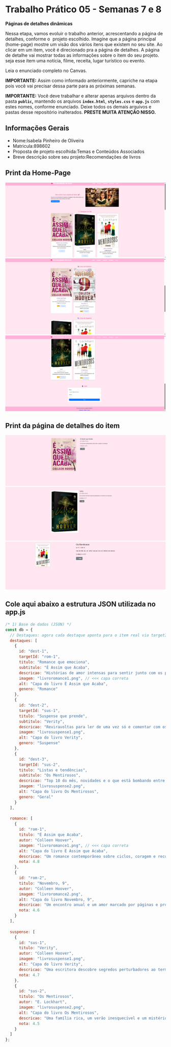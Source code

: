 # Trabalho Prático 05 - Semanas 7 e 8

**Páginas de detalhes dinâmicas**

Nessa etapa, vamos evoluir o trabalho anterior, acrescentando a página de detalhes, conforme o  projeto escolhido. Imagine que a página principal (home-page) mostre um visão dos vários itens que existem no seu site. Ao clicar em um item, você é direcionado pra a página de detalhes. A página de detalhe vai mostrar todas as informações sobre o item do seu projeto. seja esse item uma notícia, filme, receita, lugar turístico ou evento.

Leia o enunciado completo no Canvas. 

**IMPORTANTE:** Assim como informado anteriormente, capriche na etapa pois você vai precisar dessa parte para as próximas semanas. 

**IMPORTANTE:** Você deve trabalhar e alterar apenas arquivos dentro da pasta **`public`,** mantendo os arquivos **`index.html`**, **`styles.css`** e **`app.js`** com estes nomes, conforme enunciado. Deixe todos os demais arquivos e pastas desse repositório inalterados. **PRESTE MUITA ATENÇÃO NISSO.**

## Informações Gerais

- Nome:Isabela Pinheiro de Oliveira
- Matricula:898602
- Proposta de projeto escolhida:Temas e Conteúdos Associados
- Breve descrição sobre seu projeto:Recomendações de livros

## Print da Home-Page

![alt text](<Captura de tela 2025-10-05 232439.png>)
![alt text](<Captura de tela 2025-10-05 232501.png>)
![alt text](<Captura de tela 2025-10-05 232530.png>)

## Print da página de detalhes do item
![alt text](<Captura de tela 2025-10-05 232604-1.png>)
![alt text](<Captura de tela 2025-10-05 232628.png>)
![alt text](<Captura de tela 2025-10-05 232642.png>)
## Cole aqui abaixo a estrutura JSON utilizada no app.js

```javascript
/* 1) Base de dados (JSON) */
const db = {
  // Destaques: agora cada destaque aponta para o item real via targetId
  destaques: [
    {
      id: "dest-1",
      targetId: "rom-1",
      titulo: "Romance que emociona",
      subtitulo: "É Assim que Acaba",
      descricao: "Histórias de amor intensas para sentir junto com os personagens.",
      imagem: "livroromance1.png", // <<< capa correta
      alt: "Capa do livro É Assim que Acaba",
      genero: "Romance"
    },
    {
      id: "dest-2",
      targetId: "sus-1",
      titulo: "Suspense que prende",
      subtitulo: "Verity",
      descricao: "Reviravoltas para ler de uma vez só e comentar com os amigos.",
      imagem: "livrosuspense1.png",
      alt: "Capa do livro Verity",
      genero: "Suspense"
    },
    {
      id: "dest-3",
      targetId: "sus-2",
      titulo: "Listas e tendências",
      subtitulo: "Os Mentirosos",
      descricao: "Top 10 do mês, novidades e o que está bombando entre leitores.",
      imagem: "livrosuspense2.png",
      alt: "Capa do livro Os Mentirosos",
      genero: "Geral"
    }
  ],

  romance: [
    {
      id: "rom-1",
      titulo: "É Assim que Acaba",
      autor: "Colleen Hoover",
      imagem: "livroromance1.png", // <<< capa correta
      alt: "Capa do livro É Assim que Acaba",
      descricao: "Um romance contemporâneo sobre ciclos, coragem e recomeços.",
      nota: 4.8
    },
    {
      id: "rom-2",
      titulo: "Novembro, 9",
      autor: "Colleen Hoover",
      imagem: "livroromance2.png",
      alt: "Capa do livro Novembro, 9",
      descricao: "Um encontro anual e um amor marcado por páginas e promessas.",
      nota: 4.6
    }
  ],

  suspense: [
    {
      id: "sus-1",
      titulo: "Verity",
      autor: "Colleen Hoover",
      imagem: "livrosuspense1.png",
      alt: "Capa do livro Verity",
      descricao: "Uma escritora descobre segredos perturbadores ao terminar um manuscrito.",
      nota: 4.7
    },
    {
      id: "sus-2",
      titulo: "Os Mentirosos",
      autor: "E. Lockhart",
      imagem: "livrosuspense2.png",
      alt: "Capa do livro Os Mentirosos",
      descricao: "Uma família rica, um verão inesquecível e um mistério devastador.",
      nota: 4.5
    }
  ]
};
